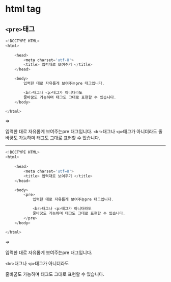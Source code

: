 # html tag

## `<pre>`태그



```javascript
<!DOCTYPE HTML>
<html>
    
    <head>
        <meta charset='utf-8'>
        <title> 입력대로 보여주기 </title>
    </head>

    <body>
        입력한 대로 자유롭게 보여주는pre 태그입니다.

        <br>태그나 <p>태그가 아니더라도
        줄바꿈도 가능하며 태그도 그대로 표현할 수 있습니다.
    </body>

</html>
```

=>

입력한 대로 자유롭게 보여주는pre 태그입니다. `<br>`태그나 `<p>`태그가 아니더라도 줄바꿈도 가능하며 태그도 그대로 표현할 수 있습니다.



----



```javascript
<!DOCTYPE HTML>
<html>
    
    <head>
        <meta charset='utf=8'>
        <title> 입력대로 보여주기 </title>
    </head>

    <body>
        <pre>
            입력한 대로 자유롭게 보여주는pre 태그입니다.

            <br>태그나 <p>태그가 아니더라도
            줄바꿈도 가능하며 태그도 그대로 표현할 수 있습니다.
        </pre>
    </body>

</html>
```

=>

입력한 대로 자유롭게 보여주는pre 태그입니다.



 `<br>`태그나 `<p>`태그가 아니더라도 

줄바꿈도 가능하며 태그도 그대로 표현할 수 있습니다.